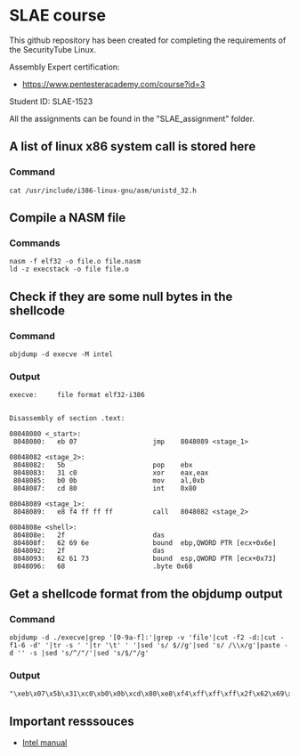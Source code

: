 # SLAE course
This github repository has been created for completing the requirements of the SecurityTube Linux.

Assembly Expert certification:
* https://www.pentesteracademy.com/course?id=3

Student ID: SLAE-1523

All the assignments can be found in the "SLAE_assignment" folder.

## A list of linux x86 system call is stored here
### Command
```
cat /usr/include/i386-linux-gnu/asm/unistd_32.h
```

## Compile a NASM file 
### Commands
```
nasm -f elf32 -o file.o file.nasm
ld -z execstack -o file file.o
```
## Check if they are some null bytes in the shellcode
### Command
```
objdump -d execve -M intel
```
### Output
```
execve:     file format elf32-i386


Disassembly of section .text:

08048080 <_start>:
 8048080:	eb 07                	jmp    8048089 <stage_1>

08048082 <stage_2>:
 8048082:	5b                   	pop    ebx
 8048083:	31 c0                	xor    eax,eax
 8048085:	b0 0b                	mov    al,0xb
 8048087:	cd 80                	int    0x80

08048089 <stage_1>:
 8048089:	e8 f4 ff ff ff       	call   8048082 <stage_2>

0804808e <shell>:
 804808e:	2f                   	das    
 804808f:	62 69 6e             	bound  ebp,QWORD PTR [ecx+0x6e]
 8048092:	2f                   	das    
 8048093:	62 61 73             	bound  esp,QWORD PTR [ecx+0x73]
 8048096:	68                   	.byte 0x68
```

## Get a shellcode format from the objdump output
### Command
```
objdump -d ./execve|grep '[0-9a-f]:'|grep -v 'file'|cut -f2 -d:|cut -f1-6 -d' '|tr -s ' '|tr '\t' ' '|sed 's/ $//g'|sed 's/ /\\x/g'|paste -d '' -s |sed 's/^/"/'|sed 's/$/"/g'
```
### Output
```
"\xeb\x07\x5b\x31\xc0\xb0\x0b\xcd\x80\xe8\xf4\xff\xff\xff\x2f\x62\x69\x6e\x2f\x62\x61\x73\x68"
```

## Important resssouces
* [Intel manual](https://www.intel.com/content/dam/www/public/us/en/documents/manuals/64-ia-32-architectures-software-developer-instruction-set-reference-manual-325383.pdf)